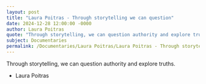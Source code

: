 ```yaml
---
layout: post
title: "Laura Poitras - Through storytelling we can question"
date: 2024-12-28 12:00:00 -0000
author: Laura Poitras
quote: "Through storytelling, we can question authority and explore truths."
subject: Documentaries
permalink: /Documentaries/Laura Poitras/Laura Poitras - Through storytelling we can question
---
```


Through storytelling, we can question authority and explore truths.

- Laura Poitras
